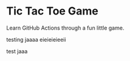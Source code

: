 # Tic Tac Toe Game

Learn GitHub Actions through a fun little game.


testing jaaaa eieieieieeii



test jaaa
